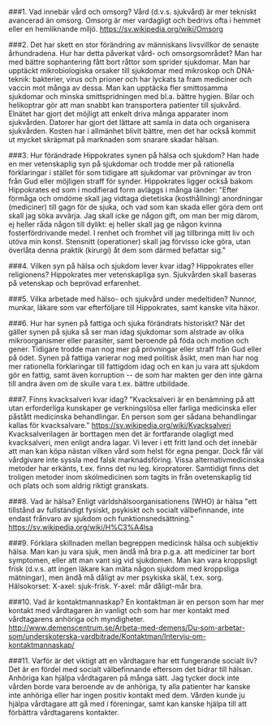 ###1. Vad innebär vård och omsorg?
Vård (d.v.s. sjukvård) är mer tekniskt avancerad än omsorg. Omsorg är mer vardagligt och bedrivs ofta i hemmet eller en 
hemliknande miljö. https://sv.wikipedia.org/wiki/Omsorg

###2. Det har skett en stor förändring av människans livsvillkor de senaste århundradena. Hur har detta påverkat vård- och omsorgsområdet?
Man har med bättre sophantering fått bort råttor som sprider sjukdomar. Man har upptäckt mikrobiologiska orsaker till
sjukdomar med mikroskop och DNA-teknik: bakterier, virus och prioner och har lyckats ta fram mediciner och vaccin mot 
många av dessa. Man kan upptäcka fler smittosamma sjukdomar och minska smittspridningen med bl.a. bättre hygien. 
Bilar och helikoptrar gör att man snabbt kan transportera patienter till sjukvård. Elnätet har gjort det möjligt att 
enkelt driva många apparater inom sjukvården. Datorer har gjort det lättare att samla in data och organisera sjukvården. 
Kosten har i allmänhet blivit bättre, men det har också kommit ut mycket skräpmat på marknaden som snarare skadar hälsan.

###3. Hur förändrade Hippokrates synen på hälsa och sjukdom?
Han hade en mer vetenskaplig syn på sjukdomar och trodde mer på rationella förklaringar i stället för som tidigare att
sjukdomar var prövningar av tron från Gud eller möjligen straff för synder. Hippokrates ligger också bakom Hippokrates ed
som i modifierad form avläggs i många länder: "Efter förmåga och omdöme skall jag vidtaga dietetiska (kosthållning) anordningar
(mediciner) till gagn för de sjuka, och vad som kan skada eller göra dem ont skall jag söka avvärja. Jag skall icke ge någon
gift, om man ber mig därom, ej heller råda någon till dylikt: ej heller skall jag ge någon kvinna fosterfördrivande medel. 
I renhet och fromhet vill jag tillbringa mitt liv och utöva min konst. Stensnitt (operationer) skall jag förvisso icke göra,
utan överlåta denna praktik (kirurgi) åt dem som därmed befattar sig."

###4. Vilken syn på hälsa och sjukdom lever kvar idag? Hippokrates eller religionens?
Hippokrates mer vetenskapliga syn. Sjukvården skall baseras på vetenskap och beprövad erfarenhet.

###5. Vilka arbetade med hälso- och sjukvård under medeltiden?
Nunnor, munkar, läkare som var efterföljare till Hippokrates, samt kanske vita häxor.

###6. Hur har synen på fattiga och sjuka förändrats historiskt?
När det gäller synen på sjuka så ser man idag sjukdomar som alstrade av olika mikroorganismer eller parasiter, samt
beroende på föda och motion och gener. Tidigare trodde man nog mer på prövningar eller straff från Gud eller på ödet.
Synen på fattiga varierar nog med politisk åsikt, men man har nog mer rationella förklaringar till fattigdom idag och en
kan ju vara att sjukdom gör en fattig, samt även korruption -- de som har makten ger den inte gärna till andra även
om de skulle vara t.ex. bättre utbildade.

###7. Finns kvacksalveri kvar idag?
"Kvacksalveri är en benämning på att utan erforderliga kunskaper ge verkningslösa eller farliga medicinska eller påstått
medicinska behandlingar. En person som ger sådana behandlingar kallas för kvacksalvare." https://sv.wikipedia.org/wiki/Kvacksalveri
Kvacksalverilagen är borttagen men det är fortfarande olagligt med kvacksalveri, men enligt andra lagar.
Vi lever i ett fritt land och det innebär att man kan köpa nästan vilken vård som helst för egna pengar. Dock får
väl vårdgivare inte syssla med falsk marknadsföring. Vissa alternativmedicinska metoder har erkänts, t.ex.
finns det nu leg. kiropratorer. Samtidigt finns det troligen metoder inom skolmedicinen som tagits in från ovetenskaplig
tid och plats och som aldrig riktigt granskats.

###8. Vad är hälsa?
Enligt världshälsoorganisationens (WHO) är hälsa "ett tillstånd av fullständigt fysiskt, psykiskt och socialt välbefinnande, 
inte endast frånvaro av sjukdom och funktionsnedsättning."
https://sv.wikipedia.org/wiki/H%C3%A4lsa

###9. Förklara skillnaden mellan begreppen medicinsk hälsa och subjektiv hälsa.
Man kan ju vara sjuk, men ändå må bra p.g.a. att mediciner tar bort symptomen, eller att man vant sig vid sjukdomen.
Man kan vara kroppsligt frisk (d.v.s. att ingen läkare kan mäta någon sjukdom med kroppsliga mätningar), men ändå må dåligt
av mer psykiska skäl, t.ex. sorg.
Hälsokorset: X-axel: sjuk-frisk. Y-axel: mår dåligt-mår bra.

###10. Vad är kontaktmannaskap?
En kontaktman är en person som har mer kontakt med vårdtagaren än vanligt och som har mer kontakt med vårdtagarens
anhöriga och myndigheter.
http://www.demenscentrum.se/Arbeta-med-demens/Du-som-arbetar-som/underskoterska-vardbitrade/Kontaktman/Intervju-om-kontaktmannaskap/

###11. Varför är det viktigt att en vårdtagare har ett fungerande socialt liv?
Det är en fördel med socialt välbefinnande eftersom det bidrar till hälsan. Anhöriga kan hjälpa vårdtagaren på många sätt.
Jag tycker dock inte vården borde vara beroende av de anhöriga, ty alla patienter har kanske inte anhöriga eller
har ingen positiv kontakt med dem. Vården kunde ju hjälpa vårdtagare att gå med i föreningar, samt kan kanske hjälpa
till att förbättra vårdtagarens kontakter.
